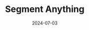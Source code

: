 ---
layout: seminar-post
title: "Segment Anything"
subtitle: ''
categories: "Computer Vision"
tags: [Image-Segmentation]
date: 2024-07-03
pdf_url: 'https://drive.google.com/file/d/1DkG0NKklu4Q5jdMDXuJXP1nk1KqslO_y/preview'
---